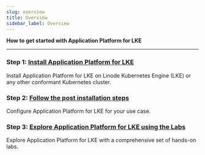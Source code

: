 ```yaml
---
slug: overview
title: Overview
sidebar_label: Overview
---
```


**How to get started with Application Platform for LKE**

---

### Step 1: [Install Application Platform for LKE](installation/overview.md)
Install Application Platform for LKE on Linode Kubernetes Engine (LKE) or any other conformant Kubernetes cluster.

### Step 2: [Follow the post installation steps ](installation/post-install-steps.md)
Configure Application Platform for LKE for your use case.

### Step 3: [Explore Application Platform for LKE using the Labs](labs/labs-overview.md)
Explore Application Platform for LKE with a comprehensive set of hands-on labs.